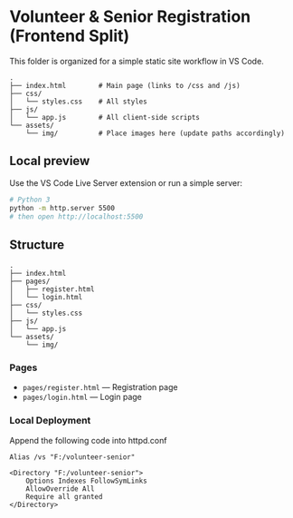 # Volunteer & Senior Registration (Frontend Split)

This folder is organized for a simple static site workflow in VS Code.

```
.
├── index.html        # Main page (links to /css and /js)
├── css/
│   └── styles.css    # All styles
├── js/
│   └── app.js        # All client-side scripts
└── assets/
    └── img/          # Place images here (update paths accordingly)
```

## Local preview
Use the VS Code Live Server extension or run a simple server:
```bash
# Python 3
python -m http.server 5500
# then open http://localhost:5500
```

## Structure
```
.
├── index.html
├── pages/
│   ├── register.html
│   └── login.html
├── css/
│   └── styles.css
├── js/
│   └── app.js
└── assets/
    └── img/
```


### Pages
- `pages/register.html` — Registration page
- `pages/login.html` — Login page


### Local Deployment
Append the following code into httpd.conf
```
Alias /vs "F:/volunteer-senior"

<Directory "F:/volunteer-senior">
    Options Indexes FollowSymLinks
    AllowOverride All
    Require all granted
</Directory>
```